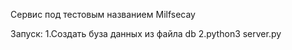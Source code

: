 Сервис под тестовым названием Milfsecay

Запуск:
	1.Создать буза данных из файла db
	2.python3 server.py 
